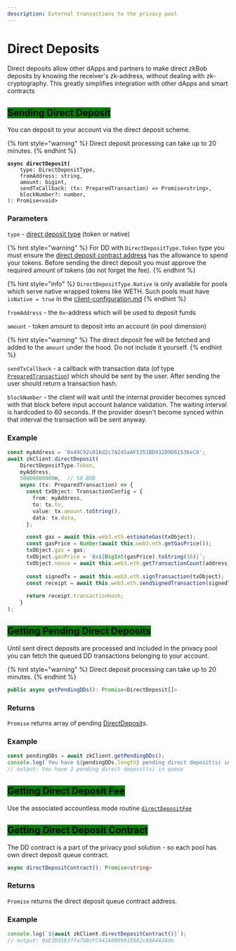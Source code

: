 ```yaml
---
description: External transactions to the privacy pool
---
```


# Direct Deposits

Direct deposits allow other dApps and partners to make direct zkBob deposits by knowing the receiver's zk-address, without dealing with zk-cryptography. This greatly simplifies integration with other dApps and smart contracts

## <mark style="background-color:green;">Sending Direct Deposit</mark>

You can deposit to your account via the direct deposit scheme.

{% hint style="warning" %}
Direct deposit processing can take up to 20 minutes.
{% endhint %}

<pre class="language-typescript"><code class="lang-typescript"><strong>async directDeposit(
</strong>    type: DirectDepositType,
    fromAddress: string,
    amount: bigint,
    sendTxCallback: (tx: PreparedTransaction) => Promise&#x3C;string>,
    blockNumber?: number,
): Promise&#x3C;void>
</code></pre>

### Parameters

`type` - [direct deposit type](../common-types.md#direct-deposit-type) (token or native)

{% hint style="warning" %}
For DD with `DirectDepositType.Token` type you must ensure the [direct deposit contract address](direct-deposits.md#getting-direct-deposit-contract) has the allowance to spend your tokens. Before sending the direct deposit  you must approve the required amount of tokens (do not forget the fee).
{% endhint %}

{% hint style="info" %}
`DirectDepositType.Native` is only available for pools which serve native wrapped tokens like WETH. Such pools must have `isNative = true` in the [client-configuration.md](../configuration/initializing-the-client/client-configuration.md "mention")
{% endhint %}

`fromAddress` - the `0x`-address which will be used to deposit funds

`amount` - token amount to deposit into an account (in pool dimension)

{% hint style="warning" %}
The direct deposit fee will be fetched and added to the `amount` under the hood. Do not include it yourself.
{% endhint %}

`sendTxCallback` - a callback with transaction data (of type [`PreparedTransaction`](../common-types.md#transaction-to-be-send)) which should be sent by the user. After sending the user should return a transaction hash.

`blockNumber` - the client will wait until the internal provider becomes synced with that block before input account balance validation. The waiting interval is hardcoded to 60 seconds. If the provider doesn't become synced within that interval the transaction will be sent anyway.

### Example

```typescript
const myAddress = '0x49C92c016d2c7A245aAF5351BD932D9D61536eC0';
await zkClient.directDeposit(
    DirectDepositType.Token,
    myAddress,
    50000000000n,  // 50 BOB
    async (tx: PreparedTransaction) => {
      const txObject: TransactionConfig = {
        from: myAddress,
        to: tx.to,
        value: tx.amount.toString(),
        data: tx.data,
      };

      const gas = await this.web3.eth.estimateGas(txObject);
      const gasPrice = Number(await this.web3.eth.getGasPrice());
      txObject.gas = gas;
      txObject.gasPrice = `0x${BigInt(gasPrice).toString(16)}`;
      txObject.nonce = await this.web3.eth.getTransactionCount(address);
  
      const signedTx = await this.web3.eth.signTransaction(txObject);
      const receipt = await this.web3.eth.sendSignedTransaction(signedTx.raw);
  
      return receipt.transactionHash;
    }
);
```

## <mark style="background-color:green;">Getting Pending Direct Deposits</mark>

Until sent direct deposits are processed and included in the privacy pool you can fetch the queued DD transactions belonging to your account.

{% hint style="warning" %}
Direct deposit processing can take up to 20 minutes.
{% endhint %}

```typescript
public async getPendingDDs(): Promise<DirectDeposit[]>
```

### Returns

`Promise` returns array of pending [DirectDeposit](../common-types.md#direct-deposit)s.

### Example

```typescript
const pendingDDs = await zkClient.getPendingDDs();
console.log(`You have ${pendingDDs.length} pending direct deposit(s) in queue`);
// output: You have 3 pending direct deposit(s) in queue
```

## <mark style="background-color:green;">Getting Direct Deposit Fee</mark>

Use the associated accountless mode routine [`directDepositFee`](../account-less-mode-operations/transaction-fees.md#getting-direct-deposit-fee)

## <mark style="background-color:green;">Getting Direct Deposit Contract</mark>

The DD contract is a part of the privacy pool solution - so each pool has own direct deposit queue contract.

```typescript
async directDepositContract(): Promise<string>
```

### Returns

`Promise` returns the direct deposit queue contract address.

### Example

```typescript
console.log(`${await zkClient.directDepositContract()}`);
// output: 0xE3Dd183ffa70BcFC442A0B9991E682cA8A442Ade
```
